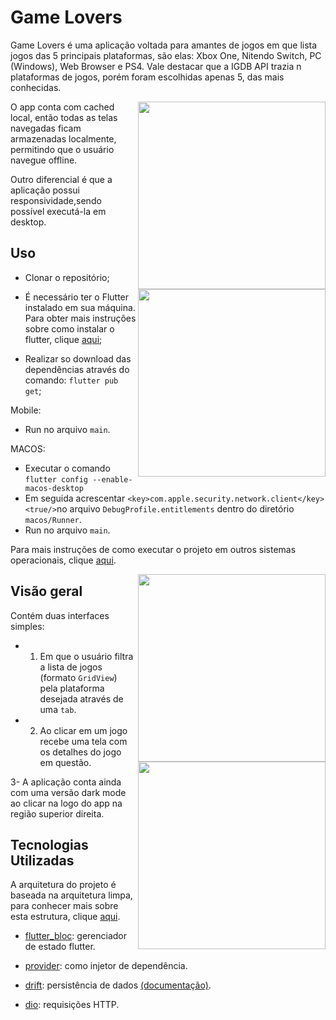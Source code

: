 # Game Lovers

Game Lovers é uma aplicação voltada para amantes de jogos em que lista jogos das 5 principais plataformas, são elas: Xbox One, Nitendo Switch, PC (Windows), Web Browser e PS4. Vale destacar que a IGDB API trazia n plataformas de jogos, porém foram escolhidas apenas 5, das mais conhecidas.
      <p align="center">
      <img align="right" src="https://j.gifs.com/J8Wqpv.gif" height="300">
      <img align="right" src="https://j.gifs.com/EqW9om.gif" height="300"> 
      </p>
O app conta com cached local, então todas as telas navegadas ficam armazenadas localmente, permitindo que o usuário navegue offline.

Outro diferencial é que a aplicação possui responsividade,sendo possível executá-la em desktop.
      

## Uso

- Clonar o repositório;

- É necessário ter o Flutter instalado em sua máquina. Para obter mais instruções sobre como instalar o flutter, clique [aqui](https://flutter.io/docs/get-started/install);

- Realizar so download das dependências através do comando: ```flutter pub get```;

Mobile: 
- Run no arquivo ```main```.

MACOS: 
- Executar o comando ```flutter config --enable-macos-desktop```
- Em seguida acrescentar ```<key>com.apple.security.network.client</key>
<true/>```no arquivo ```DebugProfile.entitlements``` dentro do diretório ```macos/Runner```.
- Run no arquivo ```main```.

Para mais instruções de como executar o projeto em outros sistemas operacionais, clique [aqui](https://docs.flutter.dev/desktop).

   <p align="center">
   <img align="right" src="https://j.gifs.com/r2VR3W.gif" height="300"> 
   <img align="right" src="https://j.gifs.com/163ryG.gif" height="300">
   </p> 
      
      
## Visão geral

Contém duas interfaces simples: 
  
  - 1. Em que o usuário filtra a lista de jogos (formato ```GridView```) pela plataforma desejada através de uma ```tab```.
  - 2. Ao clicar em um jogo recebe uma tela com os detalhes do jogo em questão.
  
      
      
  3- A aplicação conta ainda com uma versão dark mode ao clicar na logo do app na região superior direita.
      



## Tecnologias Utilizadas
   A arquitetura do projeto é baseada na arquitetura limpa, para conhecer mais sobre esta estrutura, clique [aqui](https://resocoder.com/2019/08/27/flutter-tdd-clean-architecture-course-1-explanation-project-structure/). 
   
   - [flutter_bloc](https://pub.dev/packages/flutter_bloc): gerenciador de estado flutter.
   
   - [provider](https://pub.dev/packages/provider): como injetor de dependência.
   
   - [drift](https://pub.dev/packages/drift): persistência de dados [(documentação)](https://drift.simonbinder.eu/docs/).
   
   - [dio](https://pub.dev/packages/dio): requisições HTTP.

